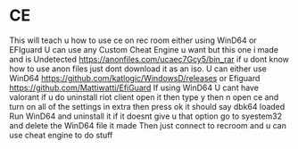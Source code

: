 # CE
 This will teach u how to use ce on rec room either using WinD64 or EFIguard
 U can use any Custom Cheat Engine u want but this one i made and is Undetected https://anonfiles.com/ucaec7Gcy5/bin_rar if u dont know how to use anon files just dont download it as an iso.
 U can  either use WinD64 https://github.com/katlogic/WindowsD/releases or Efiguard https://github.com/Mattiwatti/EfiGuard
 If using WinD64 U cant have valorant if u do uninstall riot client open it then type y then n
 open ce and turn on all of the settings in extra then press ok it should say dbk64 loaded
 Run WinD64 and uninstall it if it doesnt give u that option go to syestem32 and delete the WinD64 file it made
 Then just connect to recroom and u can use cheat engine to do stuff
